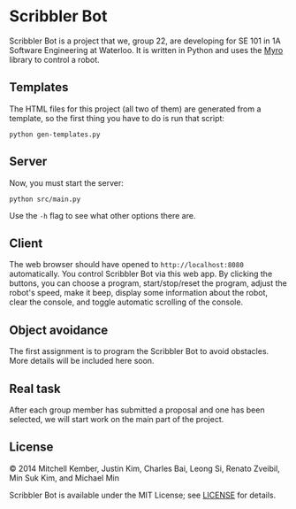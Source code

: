 # Scribbler Bot

Scribbler Bot is a project that we, group 22, are developing for SE 101 in 1A Software Engineering at Waterloo. It is written in Python and uses the [Myro][1] library to control a robot.

[1]: http://wiki.roboteducation.org/Myro_Reference_Manual

## Templates

The HTML files for this project (all two of them) are generated from a template, so the first thing you have to do is run that script:

```
python gen-templates.py
```

## Server

Now, you must start the server:

```
python src/main.py
```

Use the `-h` flag to see what other options there are.

## Client

The web browser should have opened to `http://localhost:8080` automatically. You control Scribbler Bot via this web app. By clicking the buttons, you can choose a program, start/stop/reset the program, adjust the robot's speed, make it beep, display some information about the robot, clear the console, and toggle automatic scrolling of the console.

## Object avoidance

The first assignment is to program the Scribbler Bot to avoid obstacles. More details will be included here soon.

## Real task

After each group member has submitted a proposal and one has been selected, we will start work on the main part of the project.

## License

© 2014 Mitchell Kember, Justin Kim, Charles Bai, Leong Si, Renato Zveibil, Min Suk Kim, and Michael Min

Scribbler Bot is available under the MIT License; see [LICENSE](LICENSE.md) for details.